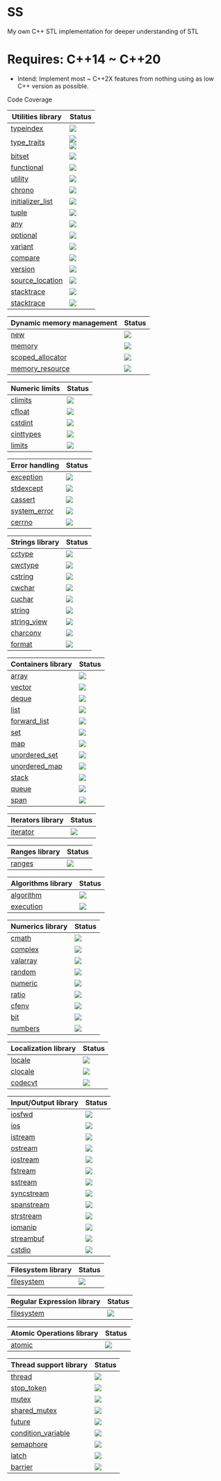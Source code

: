 # SS
My own C++ STL implementation for deeper understanding of STL

# Requires: C++14 ~ C++20
* Intend: Implement most ~ C++2X features from nothing using as low C++ version as possible.

Code Coverage

| Utilities library                                                   | Status                                                  |
|---------------------------------------------------------------------|---------------------------------------------------------|
| [typeindex](https://en.cppreference.com/w/cpp/header/typeindex)     | ![](https://img.shields.io/badge/coverage-0%25-red)     |
| [type_traits](https://en.cppreference.com/w/cpp/header/type_traits) | ![](https://img.shields.io/badge/C++14-50%25-orange) <br/> ![](https://img.shields.io/badge/C++17-50%25-orange)  |
| [bitset](https://en.cppreference.com/w/cpp/header/bitset)           | ![](https://img.shields.io/badge/coverage-0%25-red)     |
| [functional](https://en.cppreference.com/w/cpp/header/bitset)       | ![](https://img.shields.io/badge/coverage-0%25-red)     |
| [utility](https://en.cppreference.com/w/cpp/header/bitset)          | ![](https://img.shields.io/badge/C++14-4%25-red)        |
| [chrono](https://en.cppreference.com/w/cpp/header/chrono)           | ![](https://img.shields.io/badge/coverage-0%25-red)     |
| [initializer_list](https://en.cppreference.com/w/cpp/header/initializer_list) | ![](https://img.shields.io/badge/not_possible-grey) |
| [tuple](https://en.cppreference.com/w/cpp/header/tuple)             | ![](https://img.shields.io/badge/coverage-0%25-red)     |
| [any](https://en.cppreference.com/w/cpp/header/any)                 | ![](https://img.shields.io/badge/coverage-0%25-red)     |
| [optional](https://en.cppreference.com/w/cpp/header/optional)       | ![](https://img.shields.io/badge/coverage-0%25-red)     |
| [variant](https://en.cppreference.com/w/cpp/header/variant)         | ![](https://img.shields.io/badge/coverage-0%25-red)     |
| [compare](https://en.cppreference.com/w/cpp/header/compare)         | ![](https://img.shields.io/badge/unknown-grey)          |
| [version](https://en.cppreference.com/w/cpp/header/version)         | ![](https://img.shields.io/badge/unknown-grey)          |
| [source_location](https://en.cppreference.com/w/cpp/header/source_location) | ![](https://img.shields.io/badge/not_possible-grey) |
| [stacktrace](https://en.cppreference.com/w/cpp/header/stacktrace)   | ![](https://img.shields.io/badge/not_possible-grey)     |
| [stacktrace](https://en.cppreference.com/w/cpp/header/stacktrace)   | ![](https://img.shields.io/badge/not_possible-grey)     |


| Dynamic memory management                                           | Status                                                  |
|---------------------------------------------------------------------|---------------------------------------------------------|
| [new](https://en.cppreference.com/w/cpp/header/new)                 | ![](https://img.shields.io/badge/unknown-grey)          |
| [memory](https://en.cppreference.com/w/cpp/header/memory)           | ![](https://img.shields.io/badge/coverage-0%25-red)     |
| [scoped_allocator](https://en.cppreference.com/w/cpp/header/scoped_allocator) | ![](https://img.shields.io/badge/unknown-grey)|
| [memory_resource](https://en.cppreference.com/w/cpp/header/memory_resource) | ![](https://img.shields.io/badge/unknown-grey)  |


| Numeric limits                                                      | Status                                                  |
|---------------------------------------------------------------------|---------------------------------------------------------|
| [climits](https://en.cppreference.com/w/cpp/header/climits)         | ![](https://img.shields.io/badge/unknown-grey)          |
| [cfloat](https://en.cppreference.com/w/cpp/header/cfloat)           | ![](https://img.shields.io/badge/unknown-grey)          |
| [cstdint](https://en.cppreference.com/w/cpp/header/cstdint)         | ![](https://img.shields.io/badge/unknown-grey)          |
| [cinttypes](https://en.cppreference.com/w/cpp/header/cinttypes)     | ![](https://img.shields.io/badge/unknown-grey)          |
| [limits](https://en.cppreference.com/w/cpp/header/limits)           | ![](https://img.shields.io/badge/unknown-grey)          |

| Error handling                                                      | Status                                                  |
|---------------------------------------------------------------------|---------------------------------------------------------|
| [exception](https://en.cppreference.com/w/cpp/header/exception)     | ![](https://img.shields.io/badge/unknown-grey)          |
| [stdexcept](https://en.cppreference.com/w/cpp/header/stdexcept)     | ![](https://img.shields.io/badge/unknown-grey)          |
| [cassert](https://en.cppreference.com/w/cpp/header/cassert)         | ![](https://img.shields.io/badge/unknown-grey)          |
| [system_error](https://en.cppreference.com/w/cpp/header/system_error)| ![](https://img.shields.io/badge/unknown-grey)         |
| [cerrno](https://en.cppreference.com/w/cpp/header/cerrno)           | ![](https://img.shields.io/badge/unknown-grey)          |

| Strings library                                                     | Status                                                  |
|---------------------------------------------------------------------|---------------------------------------------------------|
| [cctype](https://en.cppreference.com/w/cpp/header/cctype)           | ![](https://img.shields.io/badge/unknown-grey)          |
| [cwctype](https://en.cppreference.com/w/cpp/header/cwctype)         | ![](https://img.shields.io/badge/unknown-grey)          |
| [cstring](https://en.cppreference.com/w/cpp/header/cstring)         | ![](https://img.shields.io/badge/unknown-grey)          |
| [cwchar](https://en.cppreference.com/w/cpp/header/cwchar)           | ![](https://img.shields.io/badge/unknown-grey)          |
| [cuchar](https://en.cppreference.com/w/cpp/header/cuchar)           | ![](https://img.shields.io/badge/unknown-grey)          |
| [string](https://en.cppreference.com/w/cpp/header/string)           | ![](https://img.shields.io/badge/coverage-0%25-red)     |
| [string_view](https://en.cppreference.com/w/cpp/header/string_view) | ![](https://img.shields.io/badge/coverage-0%25-red)     |
| [charconv](https://en.cppreference.com/w/cpp/header/cuchar)         | ![](https://img.shields.io/badge/coverage-0%25-red)     |
| [format](https://en.cppreference.com/w/cpp/header/cuchar)           | ![](https://img.shields.io/badge/coverage-0%25-red)     |

| Containers library                                                  | Status                                                  |
|---------------------------------------------------------------------|---------------------------------------------------------|
| [array](https://en.cppreference.com/w/cpp/header/array)             | ![](https://img.shields.io/badge/coverage-0%25-red)     |
| [vector](https://en.cppreference.com/w/cpp/header/vector)           | ![](https://img.shields.io/badge/coverage-0%25-red)     |
| [deque](https://en.cppreference.com/w/cpp/header/deque)             | ![](https://img.shields.io/badge/coverage-0%25-red)     |
| [list](https://en.cppreference.com/w/cpp/header/list)               | ![](https://img.shields.io/badge/coverage-0%25-red)     |
| [forward_list](https://en.cppreference.com/w/cpp/header/forward_list)| ![](https://img.shields.io/badge/coverage-0%25-red)    |
| [set](https://en.cppreference.com/w/cpp/header/set)                 | ![](https://img.shields.io/badge/coverage-0%25-red)     |
| [map](https://en.cppreference.com/w/cpp/header/map)                 | ![](https://img.shields.io/badge/coverage-0%25-red)     |
| [unordered_set](https://en.cppreference.com/w/cpp/header/unordered_set)| ![](https://img.shields.io/badge/coverage-0%25-red)  |
| [unordered_map](https://en.cppreference.com/w/cpp/header/unordered_map)| ![](https://img.shields.io/badge/coverage-0%25-red)  |
| [stack](https://en.cppreference.com/w/cpp/header/stack)             | ![](https://img.shields.io/badge/coverage-0%25-red)     |
| [queue](https://en.cppreference.com/w/cpp/header/queue)             | ![](https://img.shields.io/badge/coverage-0%25-red)     |
| [span](https://en.cppreference.com/w/cpp/header/span)               | ![](https://img.shields.io/badge/coverage-0%25-red)     |

| Iterators library                                                   | Status                                                  |
|---------------------------------------------------------------------|---------------------------------------------------------|
| [iterator](https://en.cppreference.com/w/cpp/header/iterator)       | ![](https://img.shields.io/badge/coverage-0%25-red)     |

| Ranges library                                                      | Status                                                  |
|---------------------------------------------------------------------|---------------------------------------------------------|
| [ranges](https://en.cppreference.com/w/cpp/header/ranges)           | ![](https://img.shields.io/badge/coverage-0%25-red)     |

| Algorithms library                                                  | Status                                                  |
|---------------------------------------------------------------------|---------------------------------------------------------|
| [algorithm](https://en.cppreference.com/w/cpp/header/algorithm)     | ![](https://img.shields.io/badge/coverage-0%25-red)     |
| [execution](https://en.cppreference.com/w/cpp/header/execution)     | ![](https://img.shields.io/badge/unknown-grey)          |

| Numerics library                                                    | Status                                                  |
|---------------------------------------------------------------------|---------------------------------------------------------|
| [cmath](https://en.cppreference.com/w/cpp/header/cmath)             | ![](https://img.shields.io/badge/unknown-grey)          |
| [complex](https://en.cppreference.com/w/cpp/header/complex)         | ![](https://img.shields.io/badge/coverage-0%25-red)     |
| [valarray](https://en.cppreference.com/w/cpp/header/valarray)       | ![](https://img.shields.io/badge/coverage-0%25-red)     |
| [random](https://en.cppreference.com/w/cpp/header/random)           | ![](https://img.shields.io/badge/coverage-0%25-red)     |
| [numeric](https://en.cppreference.com/w/cpp/header/numeric)         | ![](https://img.shields.io/badge/coverage-0%25-red)     |
| [ratio](https://en.cppreference.com/w/cpp/header/ratio)             | ![](https://img.shields.io/badge/coverage-0%25-red)     |
| [cfenv](https://en.cppreference.com/w/cpp/header/algcfenvorithm)    | ![](https://img.shields.io/badge/unknown-grey)          |
| [bit](https://en.cppreference.com/w/cpp/header/bit)                 | ![](https://img.shields.io/badge/unknown-grey)          |
| [numbers](https://en.cppreference.com/w/cpp/header/numbers)         | ![](https://img.shields.io/badge/coverage-0%25-red)     |

| Localization library                                                | Status                                                  |
|---------------------------------------------------------------------|---------------------------------------------------------|
| [locale](https://en.cppreference.com/w/cpp/header/locale)           | ![](https://img.shields.io/badge/unknown-grey)          |
| [clocale](https://en.cppreference.com/w/cpp/header/clocale)         | ![](https://img.shields.io/badge/unknown-grey)          |
| [codecvt](https://en.cppreference.com/w/cpp/header/codecvt)         | ![](https://img.shields.io/badge/deprecated-grey)       |

| Input/Output library                                                | Status                                                  |
|---------------------------------------------------------------------|---------------------------------------------------------|
| [iosfwd](https://en.cppreference.com/w/cpp/header/iosfwd)           | ![](https://img.shields.io/badge/unknown-grey)          |
| [ios](https://en.cppreference.com/w/cpp/header/ios)                 | ![](https://img.shields.io/badge/unknown-grey)          |
| [istream](https://en.cppreference.com/w/cpp/header/istream)         | ![](https://img.shields.io/badge/unknown-grey)          |
| [ostream](https://en.cppreference.com/w/cpp/header/ostream)         | ![](https://img.shields.io/badge/unknown-grey)          |
| [iostream](https://en.cppreference.com/w/cpp/header/iostream)       | ![](https://img.shields.io/badge/unknown-grey)          |
| [fstream](https://en.cppreference.com/w/cpp/header/fstream)         | ![](https://img.shields.io/badge/unknown-grey)          |
| [sstream](https://en.cppreference.com/w/cpp/header/sstream)         | ![](https://img.shields.io/badge/unknown-grey)          |
| [syncstream](https://en.cppreference.com/w/cpp/header/syncstream)   | ![](https://img.shields.io/badge/unknown-grey)          |
| [spanstream](https://en.cppreference.com/w/cpp/header/spanstream)   | ![](https://img.shields.io/badge/unknown-grey)          |
| [strstream](https://en.cppreference.com/w/cpp/header/strstream)     | ![](https://img.shields.io/badge/deprecated-grey)       |
| [iomanip](https://en.cppreference.com/w/cpp/header/iomanip)         | ![](https://img.shields.io/badge/unknown-grey)          |
| [streambuf](https://en.cppreference.com/w/cpp/header/streambuf)     | ![](https://img.shields.io/badge/unknown-grey)          |
| [cstdio](https://en.cppreference.com/w/cpp/header/cstdio)           | ![](https://img.shields.io/badge/not_possible-grey)     |

| Filesystem library                                                  | Status                                                  |
|---------------------------------------------------------------------|---------------------------------------------------------|
| [filesystem](https://en.cppreference.com/w/cpp/header/filesystem)   | ![](https://img.shields.io/badge/not_possible-grey)     |

| Regular Expression library                                          | Status                                                  |
|---------------------------------------------------------------------|---------------------------------------------------------|
| [filesystem](https://en.cppreference.com/w/cpp/header/filesystem)   | ![](https://img.shields.io/badge/coverage-0%25-red)     |

| Atomic Operations library                                           | Status                                                  |
|---------------------------------------------------------------------|---------------------------------------------------------|
| [atomic](https://en.cppreference.com/w/cpp/header/atomic)           |  ![](https://img.shields.io/badge/unknown-grey)         |

| Thread support library                                              | Status                                                  |
|---------------------------------------------------------------------|---------------------------------------------------------|
| [thread](https://en.cppreference.com/w/cpp/header/thread)           |  ![](https://img.shields.io/badge/unknown-grey)         |
| [stop_token](https://en.cppreference.com/w/cpp/header/stop_token)   |  ![](https://img.shields.io/badge/unknown-grey)         |
| [mutex](https://en.cppreference.com/w/cpp/header/mutex)             |  ![](https://img.shields.io/badge/unknown-grey)         |
| [shared_mutex](https://en.cppreference.com/w/cpp/header/shared_mutex)|  ![](https://img.shields.io/badge/unknown-grey)        |
| [future](https://en.cppreference.com/w/cpp/header/future)           |  ![](https://img.shields.io/badge/unknown-grey)         |
| [condition_variable](https://en.cppreference.com/w/cpp/header/condition_variable)|  ![](https://img.shields.io/badge/unknown-grey)|
| [semaphore](https://en.cppreference.com/w/cpp/header/semaphore)     |  ![](https://img.shields.io/badge/unknown-grey)         |
| [latch](https://en.cppreference.com/w/cpp/header/latch)             |  ![](https://img.shields.io/badge/unknown-grey)         |
| [barrier](https://en.cppreference.com/w/cpp/header/barrier)         |  ![](https://img.shields.io/badge/unknown-grey)         |

